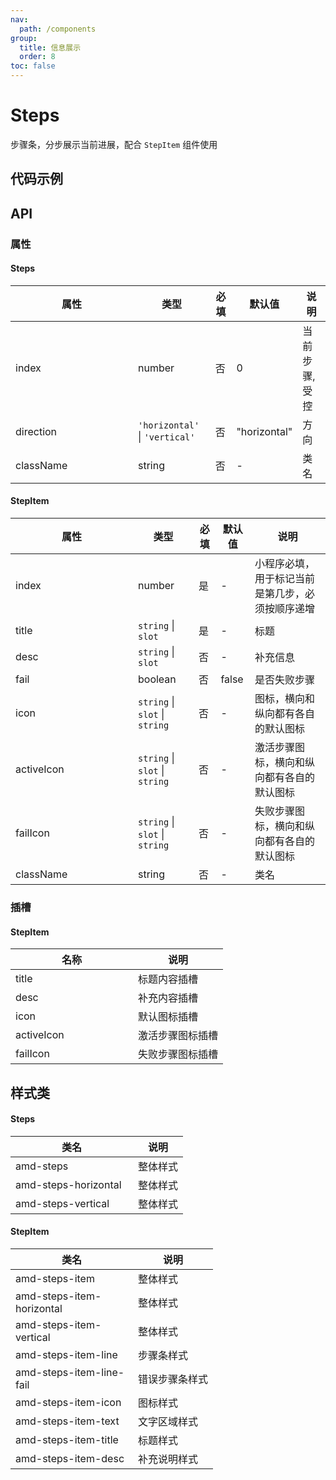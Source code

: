 ```yaml
---
nav:
  path: /components
group:
  title: 信息展示
  order: 8
toc: false
---
```

# Steps
步骤条，分步展示当前进展，配合 `StepItem` 组件使用
## 代码示例
<code src='../../demo/pages/Steps'></code>

## API
### 属性
  
#### Steps
| 属性 | 类型 | 必填 | 默认值 | 说明 |
| -----|-----|-----|-----|----- |
| index | number | 否 | 0 | 当前步骤, 受控 |
| direction | `'horizontal'` &verbar; `'vertical'` | 否 | "horizontal" | 方向 |
| className | string | 否 | - | 类名 |
    
#### StepItem
    
| 属性 | 类型 | 必填 | 默认值 | 说明 |
| -----|-----|-----|-----|----- |
| index | number | 是 | - | 小程序必填，用于标记当前是第几步，必须按顺序递增 |
| title | `string` &verbar; `slot` | 是 | - | 标题 |
| desc | `string` &verbar; `slot` | 否 | - | 补充信息 |
| fail | boolean | 否 | false | 是否失败步骤 |
| icon | `string` &verbar; `slot` &verbar; `string` | 否 | - | 图标，横向和纵向都有各自的默认图标 |
| activeIcon | `string` &verbar; `slot` &verbar; `string` | 否 | - | 激活步骤图标，横向和纵向都有各自的默认图标 |
| failIcon | `string` &verbar; `slot` &verbar; `string` | 否 | - | 失败步骤图标，横向和纵向都有各自的默认图标 |
| className | string | 否 | - | 类名 |
  
### 插槽

#### StepItem
| 名称 | 说明 |
| ----|----|
| title | 标题内容插槽 |
| desc | 补充内容插槽 |
| icon | 默认图标插槽 |
| activeIcon | 激活步骤图标插槽 |
| failIcon | 失败步骤图标插槽 |

## 样式类
#### Steps

| 类名                       | 说明             |
| -------------------------- | ---------------- |
| amd-steps            | 整体样式         |
| amd-steps-horizontal   | 整体样式  |
| amd-steps-vertical  | 整体样式  |

#### StepItem

| 类名                       | 说明             |
| -------------------------- | ---------------- |
| amd-steps-item            | 整体样式         |
| amd-steps-item-horizontal      | 整体样式  |
| amd-steps-item-vertical  | 整体样式   |
| amd-steps-item-line  | 步骤条样式 |
| amd-steps-item-line-fail  | 错误步骤条样式 |
| amd-steps-item-icon  | 图标样式 |
| amd-steps-item-text  | 文字区域样式 |
| amd-steps-item-title  | 标题样式 |
| amd-steps-item-desc  | 补充说明样式 |

<style> 
table th:first-of-type { width: 180px; } 
.__dumi-default-layout-content article table:first-of-type th:nth-of-type(2)  {
    width: 140px
} 
.__dumi-default-layout-content article table:first-of-type th:nth-of-type(3)  {
    width: 30px
} 
.__dumi-default-layout-content article table:first-of-type th:nth-of-type(4)  {
    width: 50px
} 
.__dumi-default-layout-content article table:nth-of-type(2) th:nth-of-type(2)  {
    width: 140px
} 
.__dumi-default-layout-content article table:nth-of-type(2) th:nth-of-type(3)  {
    width: 30px
} 
.__dumi-default-layout-content article table:nth-of-type(2) th:nth-of-type(4)  {
    width: 50px
} 
</style> 
